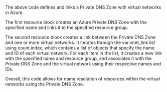 The above code defines and links a Private DNS Zone with virtual networks in Azure.

The first resource block creates an Azure Private DNS Zone with the specified name and links it to the specified resource group.

The second resource block creates a link between the Private DNS Zone and one or more virtual networks. It iterates through the var.vnet_link list using count.index, which contains a list of objects that specify the name and ID of each virtual network. For each item in the list, it creates a new link with the specified name and resource group, and associates it with the Private DNS Zone and the virtual network using their respective names and IDs.

Overall, this code allows for name resolution of resources within the virtual networks using the Private DNS Zone.